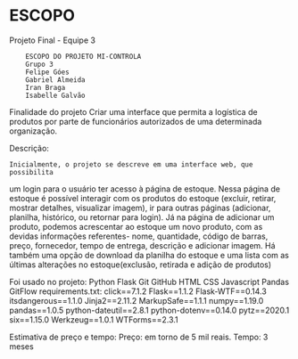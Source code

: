 # ESCOPO
Projeto Final - Equipe 3

        ESCOPO DO PROJETO MI-CONTROLA
        Grupo 3
        Felipe Góes
        Gabriel Almeida
        Iran Braga
        Isabelle Galvão


Finalidade do projeto
  Criar uma interface que permita a logística de produtos por parte
  de funcionários autorizados de uma determinada organização.




Descrição:


	Inicialmente, o projeto se descreve em uma interface web, que possibilita
  um login para o usuário ter acesso à página de estoque. Nessa página de estoque
  é possível interagir com os produtos do estoque (excluir, retirar, mostrar
  detalhes, visualizar imagem), ir para outras páginas (adicionar, planilha,
  histórico, ou retornar para login).
	Já na página de adicionar um produto, podemos acrescentar ao estoque um novo
  produto, com as devidas informações referentes- nome, quantidade, 
  código de barras, preço, fornecedor, tempo de entrega, descrição e adicionar imagem.
	Há também uma opção de download da planilha do estoque e uma lista com as últimas alterações
  no estoque(exclusão, retirada e adição de produtos)



Foi usado no projeto:
  Python
  Flask
  Git
  GitHub
  HTML
  CSS
  Javascript
  Pandas
  GitFlow
  requirements.txt:
    click==7.1.2
    Flask==1.1.2
    Flask-WTF==0.14.3
    itsdangerous==1.1.0
    Jinja2==2.11.2
    MarkupSafe==1.1.1
    numpy==1.19.0
    pandas==1.0.5
    python-dateutil==2.8.1
    python-dotenv==0.14.0
    pytz==2020.1
    six==1.15.0
    Werkzeug==1.0.1
    WTForms==2.3.1

Estimativa de preço e tempo:
  Preço: em torno de 5 mil reais.
  Tempo: 3 meses

